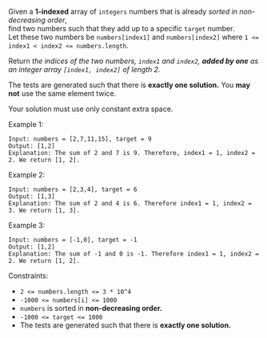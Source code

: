 Given a **1-indexed** array of `integers` numbers that is already *sorted in non-decreasing order*,  
find two numbers such that they add up to a specific `target` number.   
Let these two numbers be `numbers[index1]` and `numbers[index2]` where `1 <= index1 < index2 <= numbers.length`.  

Return *the indices of the two numbers, `index1` and `index2`, **added by one** as an integer array `[index1, index2]` of length 2.*

The tests are generated such that there is **exactly one solution.** You **may not** use the same element twice.

Your solution must use only constant extra space.



Example 1:
```
Input: numbers = [2,7,11,15], target = 9
Output: [1,2]
Explanation: The sum of 2 and 7 is 9. Therefore, index1 = 1, index2 = 2. We return [1, 2].
```
Example 2:

```
Input: numbers = [2,3,4], target = 6
Output: [1,3]
Explanation: The sum of 2 and 4 is 6. Therefore index1 = 1, index2 = 3. We return [1, 3].
```
Example 3:

```
Input: numbers = [-1,0], target = -1
Output: [1,2]
Explanation: The sum of -1 and 0 is -1. Therefore index1 = 1, index2 = 2. We return [1, 2].
```


Constraints:

- `2 <= numbers.length <= 3 * 10^4`
- `-1000 <= numbers[i] <= 1000`
- `numbers` is sorted in **non-decreasing order.**
- `-1000 <= target <= 1000`
- The tests are generated such that there is **exactly one solution.**